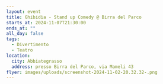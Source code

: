 ```yaml
---
layout: event
title: Ghibidìa - Stand up Comedy @ Birra del Parco
starts_at: 2024-11-07T21:30:00
ends_at: ""
all_day: false
tags:
  - Divertimento
  - Teatro
location:
  city: Abbiategrasso
  address: presso Birra del Parco, via Mameli 43
flyer: images/uploads/screenshot-2024-11-02-20.32.32-.png
---
```

